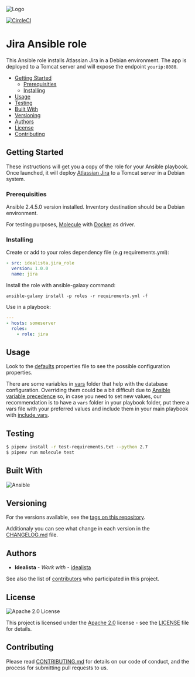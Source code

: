 ![Logo](https://raw.githubusercontent.com/idealista/jira_role/master/logo.gif)

[![CircleCI](https://circleci.com/gh/idealista/jira_role.svg?style=svg)](https://circleci.com/gh/idealista/jira_role)

# Jira Ansible role

This Ansible role installs Atlassian Jira in a Debian environment. The app is deployed to a Tomcat server and will expose the endpoint `yourip:8080`.

- [Getting Started](#getting-started)
	- [Prerequisities](#prerequisities)
	- [Installing](#installing)
- [Usage](#usage)
- [Testing](#testing)
- [Built With](#built-with)
- [Versioning](#versioning)
- [Authors](#authors)
- [License](#license)
- [Contributing](#contributing)

## Getting Started

These instructions will get you a copy of the role for your Ansible playbook. Once launched, it will deploy [Atlassian Jira](https://www.atlassian.com/software/jira/) to a Tomcat server in a Debian system.

### Prerequisities

Ansible 2.4.5.0 version installed.
Inventory destination should be a Debian environment.

For testing purposes, [Molecule](https://molecule.readthedocs.io/) with [Docker](https://www.docker.com/) as driver.

### Installing

Create or add to your roles dependency file (e.g requirements.yml):

``` yml
- src: idealista.jira_role
  version: 1.0.0
  name: jira
```

Install the role with ansible-galaxy command:

```
ansible-galaxy install -p roles -r requirements.yml -f
```

Use in a playbook:

``` yml
---
- hosts: someserver
  roles:
    - role: jira
```

## Usage

Look to the [defaults](defaults/main.yml) properties file to see the possible configuration properties.

There are some variables in [vars](vars) folder that help with the database configuration. Overriding them could be a bit difficult due to [Ansible variable precedence](https://docs.ansible.com/ansible/latest/user_guide/playbooks_variables.html#variable-precedence-where-should-i-put-a-variable) so, in case you need to set new values, our recommendation is to have a `vars` folder in your playbook folder, put there a vars file with your preferred values and include them in your main playbook with [include_vars](https://docs.ansible.com/ansible/latest/modules/include_vars_module.html).

## Testing

```sh
$ pipenv install -r test-requirements.txt --python 2.7
$ pipenv run molecule test
```

## Built With

![Ansible](https://img.shields.io/badge/ansible-2.3.1.0-green.svg)

## Versioning

For the versions available, see the [tags on this repository](https://github.com/idealista/jira_role/tags).

Additionaly you can see what change in each version in the [CHANGELOG.md](CHANGELOG.md) file.

## Authors

* **Idealista** - *Work with* - [idealista](https://github.com/idealista)

See also the list of [contributors](https://github.com/idealista/jira_role/contributors) who participated in this project.

## License

![Apache 2.0 License](https://img.shields.io/hexpm/l/plug.svg)

This project is licensed under the [Apache 2.0](https://www.apache.org/licenses/LICENSE-2.0) license - see the [LICENSE](LICENSE) file for details.

## Contributing

Please read [CONTRIBUTING.md](.github/CONTRIBUTING.md) for details on our code of conduct, and the process for submitting pull requests to us.
